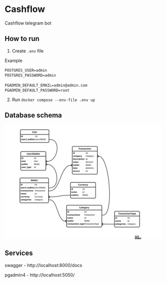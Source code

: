 # Cashflow
Cashflow telegram bot

## How to run

1. Create ```.env``` file

Example
```
POSTGRES_USER=admin
POSTGRES_PASSWORD=admin

PGADMIN_DEFAULT_EMAIL=admin@admin.com
PGADMIN_DEFAULT_PASSWORD=root
```

2. Run ```docker compose --env-file .env up```

## Database schema
 
![schema](schema.svg)

## Services

swagger - http://localhost:8000/docs

pgadmin4 - http://localhost:5050/